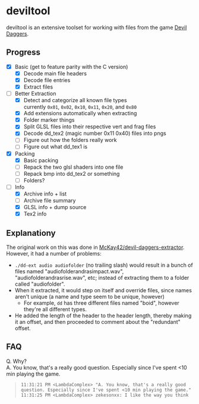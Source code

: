# deviltool

deviltool is an extensive toolset for working with files from the game [Devil Daggers](https://store.steampowered.com/app/422970/ "Steam link").

## Progress
* [x] Basic (get to feature parity with the C version)
    * [x] Decode main file headers
    * [x] Decode file entries
    * [x] Extract files
* [ ] Better Extraction
    * [x] Detect and categorize all known file types  
      currently `0x01`, `0x02`, `0x10`, `0x11`, `0x20`, and `0x80`
    * [x] Add extensions automatically when extracting
    * [x] Folder marker things
    * [x] Split GLSL files into their respective vert and frag files
    * [x] Decode dd_tex2 (magic number 0x11 0x40) files into pngs
    * [ ] Figure out how the folders really work
    * [ ] Figure out what dd_tex1 is
* [x] Packing
    * [x] Basic packing
    * [ ] Repack the two glsl shaders into one file
    * [ ] Repack bmp into dd_tex2 or something
    * [ ] Folders?
* [ ] Info
    * [x] Archive info + list
    * [ ] Archive file summary
    * [x] GLSL info + dump source
    * [x] Tex2 info

## Explanationy
The original work on this was done in [McKay42/devil-daggers-extractor](https://github.com/McKay42/devil-daggers-extractor). However, it had a number of problems:

* `./dd-ext audio audiofolder` (no trailing slash) would result in a bunch of files named "audiofolderandrasimpact.wav", "audiofolderandrasrise.wav", etc; instead of extracting them to a folder called "audiofolder".
* When it extracted, it would step on itself and override files, since names aren't unique (a name and type seem to be unique, however)
    * For example, `dd` has three different files named "boid", however they're all different types.
* He added the length of the header to the header length, thereby making it an offset, and then proceeded to comment about the "redundant" offset.

## FAQ
Q. Why?  
A. You know, that's a really good question. Especially since I've spent <10 min playing the game.

>     11:31:21 PM <LambdaComplex> "A. You know, that's a really good question. Especially since I've spent <10 min playing the game."
>     11:31:25 PM <LambdaComplex> zekesonxx: I like the way you think
